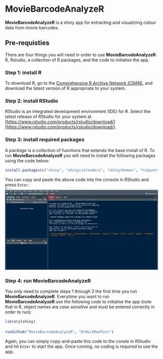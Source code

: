 # MovieBarcodeAnalyzeR

**MovieBarcodeAnalyzeR** is a shiny app for extracting and visualizing colour data from movie barcodes.

## Pre-requisties
There are four things you will need in order to use **MovieBarcodeAnalyzeR**: R, Rstudio, a collection of R packages, and the code to initialise the app.

### Step 1: install R
To download R, go to the [Comprehensive R Archive Network (CRAN)](https://cran.r-project.org), and download the latest version of R appropriate to your system.

### Step 2: install RStudio
RStudio is an integrated development environment (IDE) for R. Select the latest release of RStudio for your system at [https://www.rstudio.com/products/rstudio/download/](https://www.rstudio.com/products/rstudio/download/).

### Step 3: install required packages
A *package* is a collection of functions that extends the base install of R. To run **MovieBarcodeAnalyzeR** you will need to install the following packages using the code below:

```R
install.packages(c("shiny", "shinycssloaders", "shinythemes", "tidyverse", "imager", "grid", "viridis", "ggpubr", "treemapify", "entropy", "farver", "fpc"))
```

You can copy and paste the above code into the console in RStudio and press `Enter`.
![RStudio console](/images/RStudio_console.png)

### Step 4: run MovieBarcodeAnalyzeR
You only need to complete steps 1 through 3 the first time you run **MovieBarcodeAnalyzeR**.
Everytime you want to run **MovieBarcodeAnalyzeR** use the following code to initialise the app (note that in R, object names are *case sensitive* and must be entered correctly in order to run):

```R
library(shiny)

runGithub("MovieBarcodeAnalyzeR", "DrNickRedfern")
```
Again, you can simply copy-and-paste this code to the consle in RStudio and hit `Enter` to start the app.
Once running, no coding is required to use the app.
